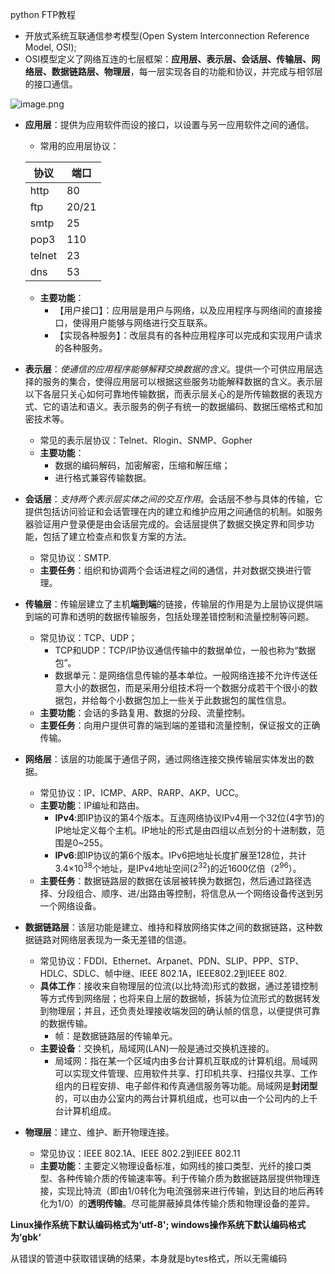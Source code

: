 python FTP教程

- 开放式系统互联通信参考模型(Open System Interconnection Reference Model, OSI);
- OSI模型定义了网络互连的七层框架：**应用层、表示层、会话层、传输层、网络层、数据链路层、物理层**，每一层实现各自的功能和协议，并完成与相邻层的接口通信。

![image.png](E:/software/Typora/pictures/4f4a8944230a4e8ab165c480c8c0600dtplv-k3u1fbpfcp-watermark.awebp)

- **应用层**：提供为应用软件而设的接口，以设置与另一应用软件之间的通信。

  - 常用的应用层协议：

  | 协议   | 端口  |
  | ------ | ----- |
  | http   | 80    |
  | ftp    | 20/21 |
  | smtp   | 25    |
  | pop3   | 110   |
  | telnet | 23    |
  | dns    | 53    |

  - **主要功能**：
    - 【用户接口】：应用层是用户与网络，以及应用程序与网络间的直接接口，使得用户能够与网络进行交互联系。
    - 【实现各种服务】：改层具有的各种应用程序可以完成和实现用户请求的各种服务。

- **表示层**：*使通信的应用程序能够解释交换数据的含义*。提供一个可供应用层选择的服务的集合，使得应用层可以根据这些服务功能解释数据的含义。表示层以下各层只关心如何可靠地传输数据，而表示层关心的是所传输数据的表现方式、它的语法和语义。表示服务的例子有统一的数据编码、数据压缩格式和加密技术等。

  - 常见的表示层协议：Telnet、Rlogin、SNMP、Gopher
  - **主要功能**：
    - 数据的编码解码，加密解密，压缩和解压缩；
    - 进行格式兼容传输数据。

- **会话层**：*支持两个表示层实体之间的交互作用*。会话层不参与具体的传输，它提供包括访问验证和会话管理在内的建立和维护应用之间通信的机制。如服务器验证用户登录便是由会话层完成的。会话层提供了数据交换定界和同步功能，包括了建立检查点和恢复方案的方法。

  - 常见协议：SMTP.
  - **主要任务**：组织和协调两个会话进程之间的通信，并对数据交换进行管理。

- **传输层**：传输层建立了主机**端到端**的链接，传输层的作用是为上层协议提供端到端的可靠和透明的数据传输服务，包括处理差错控制和流量控制等问题。

  - 常见协议：TCP、UDP；
    - TCP和UDP：TCP/IP协议通信传输中的数据单位，一般也称为“数据包”。
    - 数据单元：是网络信息传输的基本单位。一般网络连接不允许传送任意大小的数据包，而是采用分组技术将一个数据分成若干个很小的数据包，并给每个小数据包加上一些关于此数据包的属性信息。
  - **主要功能**：会话的多路复用、数据的分段、流量控制。
  - **主要任务**：向用户提供可靠的端到端的差错和流量控制，保证报文的正确传输。

- **网络层**：该层的功能属于通信子网，通过网络连接交换传输层实体发出的数据。

  - 常见协议：IP、ICMP、ARP、RARP、AKP、UCC。
  - **主要功能**：IP编址和路由。
    - **IPv4**:即IP协议的第4个版本。互连网络协议IPv4用一个32位(4字节)的IP地址定义每个主机。IP地址的形式是由四组以点划分的十进制数，范围是0~255。
    - **IPv6**:即IP协议的第6个版本。IPv6把地址长度扩展至128位，共计3.4×$10^{38}$个地址，是IPv4地址空间($2^{32}$)的近1600亿倍（$2^{96}$）。
  - **主要任务**：数据链路层的数据在该层被转换为数据包，然后通过路径选择、分段组合、顺序、进/出路由等控制，将信息从一个网络设备传送到另一个网络设备。

- **数据链路层**：该层功能是建立、维持和释放网络实体之间的数据链路，这种数据链路对网络层表现为一条无差错的信道。

  - 常见协议：FDDI、Ethernet、Arpanet、PDN、SLIP、PPP、STP、HDLC、SDLC、帧中继、IEEE 802.1A，IEEE802.2到IEEE 802.
  - **具体工作**：接收来自物理层的位流(以比特流)形式的数据，通过差错控制等方式传到网络层；也将来自上层的数据帧，拆装为位流形式的数据转发到物理层；并且，还负责处理接收端发回的确认帧的信息，以便提供可靠的数据传输。
    - 帧：是数据链路层的传输单元。
  - **主要设备**：交换机，局域网(LAN)一般是通过交换机连接的。
    - 局域网：指在某一个区域内由多台计算机互联成的计算机组。局域网可以实现文件管理、应用软件共享、打印机共享、扫描仪共享、工作组内的日程安排、电子邮件和传真通信服务等功能。局域网是**封闭型**的，可以由办公室内的两台计算机组成，也可以由一个公司内的上千台计算机组成。

- **物理层**：建立、维护、断开物理连接。

  - 常见协议：IEEE 802.1A、IEEE 802.2到IEEE 802.11
  - **主要功能**：主要定义物理设备标准，如网线的接口类型、光纤的接口类型、各种传输介质的传输速率等。利于传输介质为数据链路层提供物理连接，实现比特流（即由1/0转化为电流强弱来进行传输，到达目的地后再转化为1/0）的**透明传输**。尽可能屏蔽掉具体传输介质和物理设备的差异。

**Linux操作系统下默认编码格式为‘utf-8';  windows操作系统下默认编码格式为’gbk‘**

从错误的管道中获取错误确的结果，本身就是bytes格式，所以无需编码